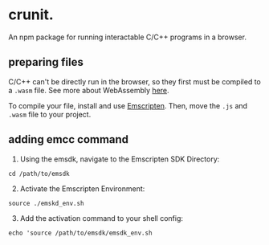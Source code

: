 # crunit.

An npm package for running interactable C/C++ programs in a browser.

## preparing files

C/C++ can't be directly run in the browser, so they first must be compiled to a `.wasm` file. See more about WebAssembly [here](https://webassembly.org/).

To compile your file, install and use [Emscripten](https://emscripten.org/). Then, move the `.js` and `.wasm` file to your project.

## adding emcc command

1. Using the emsdk, navigate to the Emscripten SDK Directory:

`cd /path/to/emsdk`

2. Activate the Emscripten Environment:

`source ./emskd_env.sh`

3. Add the activation command to your shell config:

`echo 'source /path/to/emsdk/emsdk_env.sh`
